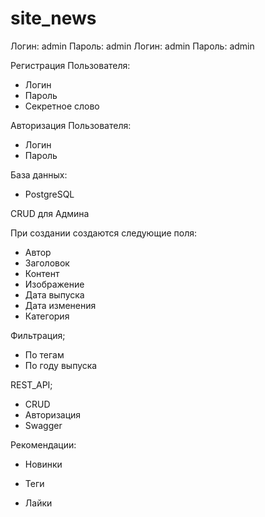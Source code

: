 # site_news
Логин: admin
Пароль: admin
Логин: admin
Пароль: admin

Регистрация Пользователя:

- Логин 
- Пароль 
- Секретное слово 

Авторизация Пользователя:

- Логин 
- Пароль 

База данных:

- PostgreSQL

CRUD для Админа

При создании создаются следующие поля:

- Автор
- Заголовок
- Контент
- Изображение
- Дата выпуска
- Дата изменения
- Категория 

Фильтрация;

- По тегам 
- По году выпуска 

REST_API;

- CRUD 
- Авторизация
- Swagger

Рекомендации:

- Новинки 

- Теги

- Лайки
